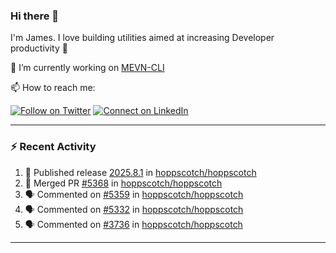 ### Hi there 👋

I'm James. I love building utilities aimed at increasing Developer productivity :raised_hands: 

🔭 I’m currently working on [MEVN-CLI](https://github.com/madlabsinc/mevn-cli)

📫 How to reach me:

[![Follow on Twitter](https://img.shields.io/badge/--twitter?label=Twitter&logo=Twitter&style=social)](https://twitter.com/james_madhacks) [![Connect on LinkedIn](https://img.shields.io/badge/--linkedin?label=LinkedIn&logo=LinkedIn&style=social)](https://www.linkedin.com/in/jamesgeorge007)

---

### :zap: Recent Activity

<!--START_SECTION:activity-->
1. 🚀 Published release [2025.8.1](https://github.com/hoppscotch/hoppscotch/releases/tag/2025.8.1) in [hoppscotch/hoppscotch](https://github.com/hoppscotch/hoppscotch)
2. 🎉 Merged PR [#5368](https://github.com/hoppscotch/hoppscotch/pull/5368) in [hoppscotch/hoppscotch](https://github.com/hoppscotch/hoppscotch)
3. 🗣 Commented on [#5359](https://github.com/hoppscotch/hoppscotch/issues/5359#issuecomment-3236036493) in [hoppscotch/hoppscotch](https://github.com/hoppscotch/hoppscotch)
4. 🗣 Commented on [#5332](https://github.com/hoppscotch/hoppscotch/issues/5332#issuecomment-3233743021) in [hoppscotch/hoppscotch](https://github.com/hoppscotch/hoppscotch)
5. 🗣 Commented on [#3736](https://github.com/hoppscotch/hoppscotch/issues/3736#issuecomment-3233730875) in [hoppscotch/hoppscotch](https://github.com/hoppscotch/hoppscotch)
<!--END_SECTION:activity-->

---

<!--
**jamesgeorge007/jamesgeorge007** is a ✨ _special_ ✨ repository because its `README.md` (this file) appears on your GitHub profile.

Here are some ideas to get you started:

- 🌱 I’m currently learning ...
- 👯 I’m looking to collaborate on ...
- 🤔 I’m looking for help with ...
- 💬 Ask me about ...
- 😄 Pronouns: ...
- ⚡ Fun fact: ...
-->
